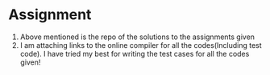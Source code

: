 # Assignment

1. Above mentioned is the repo of the solutions to the assignments given
2. I am attaching links to the online compiler for all the codes(Including test code). I have tried my best for writing the test cases for all the codes given!

